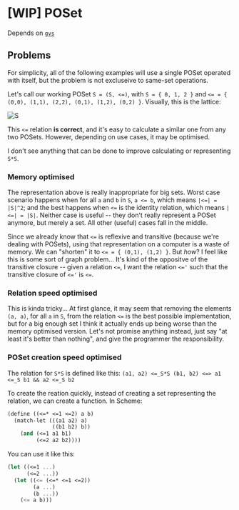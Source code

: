 # **[WIP]** POSet

Depends on [`gvs`](https://github.com/siiky/gvs)

## Problems

For simplicity, all of the following examples will use a single POSet operated
with itself, but the problem is not excluseive to same-set operations.

Let's call our working POSet `S = (S, <=)`, with `S = { 0, 1, 2 }` and
`<= = { (0,0), (1,1), (2,2), (0,1), (1,2), (0,2) }`. Visually, this is the
lattice:

![S](S.svg)

This `<=` relation **is correct**, and it's easy to calculate a similar one
from any two POSets. However, depending on use cases, it may be optimised.

I don't see anything that can be done to improve calculating or representing
`S*S`.

### Memory optimised

The representation above is really inappropriate for big sets. Worst case
scenario happens when for all `a` and `b` in `S`, `a <= b`, which means
`|<=| = |S|^2`; and the best happens when `<=` is the identity relation, which
means `|<=| = |S|`. Neither case is useful -- they don't really represent a
POSet anymore, but merely a set. All other (useful) cases fall in the middle.

Since we already know that `<=` is reflexive and transitive (because we're
dealing with POSets), using that representation on a computer is a waste of
memory. We can "shorten" it to `<= = { (0,1), (1,2) }`. But _how_? I feel like
this is some sort of graph problem... It's kind of the oppositve of the
transitive closure -- given a relation `<=`, I want the relation `<='` such
that the transitive closure of `<='` is `<=`.

### Relation speed optimised

This is kinda tricky... At first glance, it may seem that removing the elements
`(a, a)`, for all `a` in `S`, from the relation `<=` is the best possible
implementation, but for a big enough set I think it actually ends up being
worse than the memory optimised version. Let's not promise anything instead,
just say "at least it's better than nothing", and give the programmer the
responsibility.

### POSet creation speed optimised

The relation for `S*S` is defined like this:
`(a1, a2) <=_S*S (b1, b2) <=> a1 <=_S b1 && a2 <=_S b2`

To create the reation quickly, instead of creating a set representing the
relation, we can create a function. In Scheme:

```scm
(define ((<=* <=1 <=2) a b)
  (match-let (((a1 a2) a)
              ((b1 b2) b))
    (and (<=1 a1 b1)
         (<=2 a2 b2))))
```

You can use it like this:

```scm
(let ((<=1 ...)
      (<=2 ...))
  (let ((<= (<=* <=1 <=2))
        (a ...)
        (b ...))
    (<= a b)))
```
